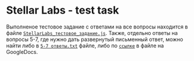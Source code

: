 # Stellar Labs - test task

Выполненое тестовое задание с ответами на все вопросы находится в файле [`StellarLabs_тестовое_задание.js`](https://github.com/HoarFox/StellarLabs_test_task/blob/master/StellarLabs_%D1%82%D0%B5%D1%81%D1%82%D0%BE%D0%B2%D0%BE%D0%B5_%D0%B7%D0%B0%D0%B4%D0%B0%D0%BD%D0%B8%D0%B5.js).
Также, отдельно ответы на вопросы 5-7, где нужно дать развернутый письменный ответ, можно найти либо в [`5-7 ответы.txt`](https://github.com/HoarFox/StellarLabs_test_task/blob/master/5-7%20%D0%BE%D1%82%D0%B2%D0%B5%D1%82%D1%8B.txt) файле, либо по [`ссылке`](https://docs.google.com/document/d/1RM0BYk3aIKm1Kvueci6KaYMRCvF6tRxadIyJ6LI4AXo/edit) в файле на GoogleDocs.
